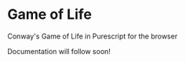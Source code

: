 # Game of Life
Conway's Game of Life in Purescript for the browser

Documentation will follow soon!

